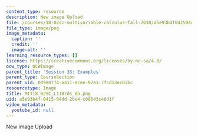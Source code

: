 ```yaml
---
content_type: resource
description: New image Upload
file: /courses/18-02sc-multivariable-calculus-fall-2010/a5e93b4f041594dd2be4c08643c48d1f_MIT18_02SC_L11Brds_8a.png
file_type: image/png
image_metadata:
  caption: ''
  credit: ''
  image-alt: ''
learning_resource_types: []
license: https://creativecommons.org/licenses/by-nc-sa/4.0/
ocw_type: OCWImage
parent_title: 'Session 33: Examples'
parent_type: CourseSection
parent_uid: 0d980774-aa11-ecee-97a1-7fcd13ec03bc
resourcetype: Image
title: MIT18_02SC_L11Brds_8a.png
uid: a5e93b4f-0415-94dd-2be4-c08643c48d1f
video_metadata:
  youtube_id: null
---
```

New image Upload